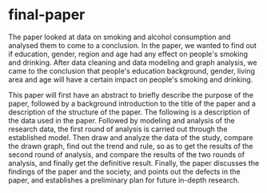 # final-paper
The paper looked at data on smoking and alcohol consumption and analysed them to come to a conclusion. In the paper, we wanted to find out if education, gender, region and age had any effect on people's smoking and drinking. After data cleaning and data modeling and graph analysis, we came to the conclusion that people's education background, gender, living area and age will have a certain impact on people's smoking and drinking.

This paper will first have an abstract to briefly describe the purpose of the paper, followed by a background introduction to the title of the paper and a description of the structure of the paper. The following is a description of the data used in the paper. Followed by modeling and analysis of the research data, the first round of analysis is carried out through the established model. Then draw and analyze the data of the study, compare the drawn graph, find out the trend and rule, so as to get the results of the second round of analysis, and compare the results of the two rounds of analysis, and finally get the definitive result. Finally, the paper discusses the findings of the paper and the society, and points out the defects in the paper, and establishes a preliminary plan for future in-depth research.
